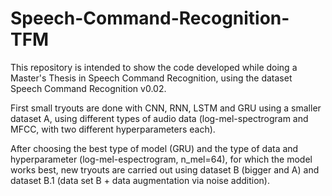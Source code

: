 # Speech-Command-Recognition-TFM

This repository is intended to show the code developed while doing a Master's Thesis in Speech Command Recognition, using the dataset Speech Command Recognition v0.02.

First small tryouts are done with CNN, RNN, LSTM and GRU using a smaller dataset A, using different types of audio data (log-mel-spectrogram and MFCC, with two different hyperparameters each).

After choosing the best type of model (GRU) and the type of data and hyperparameter (log-mel-espectrogram, n_mel=64), for which the model works best, new tryouts are carried out using dataset B (bigger and A) and dataset B.1 (data set B + data augmentation via noise addition).
